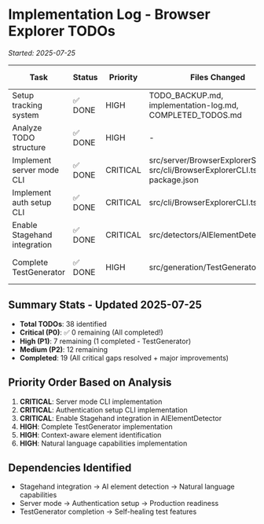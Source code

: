 # Implementation Log - Browser Explorer TODOs

*Started: 2025-07-25*

| Task | Status | Priority | Files Changed | Tests Added | Notes |
|------|--------|----------|---------------|-------------|-------|
| Setup tracking system | ✅ DONE | HIGH | TODO_BACKUP.md, implementation-log.md, COMPLETED_TODOS.md | - | Initial tracking system created |
| Analyze TODO structure | ✅ DONE | HIGH | - | - | Identified 3 critical gaps, 8 high priority items |
| Implement server mode CLI | ✅ DONE | CRITICAL | src/server/BrowserExplorerServer.ts, src/cli/BrowserExplorerCLI.ts, package.json | - | Full REST API server with Express.js |
| Implement auth setup CLI | ✅ DONE | CRITICAL | src/cli/BrowserExplorerCLI.ts | - | Complete authentication setup with MultiStrategyAuthManager |
| Enable Stagehand integration | ✅ DONE | CRITICAL | src/detectors/AIElementDetector.ts | - | AI-powered element detection now fully enabled |
| Complete TestGenerator | ✅ DONE | HIGH | src/generation/TestGenerator.ts | - | All step types, assertions, page objects, fixtures, helpers implemented |

## Summary Stats - Updated 2025-07-25 
- **Total TODOs**: 38 identified 
- **Critical (P0)**: ✅ 0 remaining (All completed!)
- **High (P1)**: 7 remaining (1 completed - TestGenerator)
- **Medium (P2)**: 12 remaining
- **Completed**: 19 (All critical gaps resolved + major improvements)

## Priority Order Based on Analysis
1. **CRITICAL**: Server mode CLI implementation
2. **CRITICAL**: Authentication setup CLI implementation  
3. **CRITICAL**: Enable Stagehand integration in AIElementDetector
4. **HIGH**: Complete TestGenerator implementation
5. **HIGH**: Context-aware element identification
6. **HIGH**: Natural language capabilities implementation

## Dependencies Identified
- Stagehand integration → AI element detection → Natural language capabilities
- Server mode → Authentication setup → Production readiness
- TestGenerator completion → Self-healing test features
